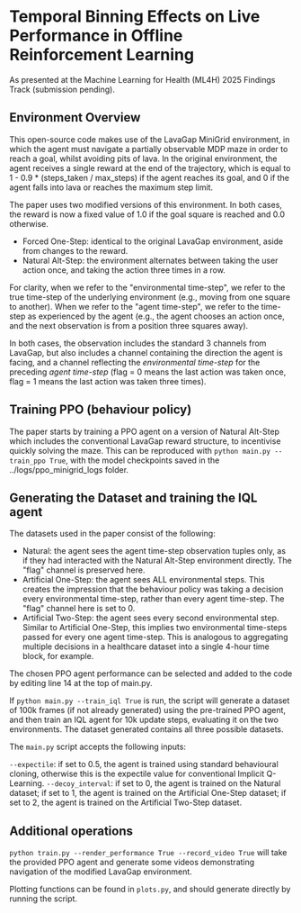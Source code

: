 # Temporal Binning Effects on Live Performance in Offline Reinforcement Learning

As presented at the Machine Learning for Health (ML4H) 2025 Findings Track (submission pending). 

## Environment Overview
This open-source code makes use of the LavaGap MiniGrid environment, in which the agent must navigate a partially observable MDP maze in order to reach a goal, whilst avoiding pits of lava. In the original environment, the agent receives a single reward at the end of the trajectory, which is equal to 1 - 0.9 * (steps_taken / max_steps) if the agent reaches its goal, and 0 if the agent falls into lava or reaches the maximum step limit.

The paper uses two modified versions of this environment. In both cases, the reward is now a fixed value of 1.0 if the goal square is reached and 0.0 otherwise.
- Forced One-Step: identical to the original LavaGap environment, aside from changes to the reward.
- Natural Alt-Step: the environment alternates between taking the user action once, and taking the action three times in a row.

For clarity, when we refer to the "environmental time-step", we refer to the true time-step of the underlying environment (e.g., moving from one square to another). When we refer to the "agent time-step", we refer to the time-step as experienced by the agent (e.g., the agent chooses an action once, and the next observation is from a position three squares away).

In both cases, the observation includes the standard 3 channels from LavaGap, but also includes a channel containing the direction the agent is facing, and a channel reflecting the *environmental time-step* for the preceding *agent time-step* (flag = 0 means the last action was taken once, flag = 1 means the last action was taken three times).

## Training PPO (behaviour policy)
The paper starts by training a PPO agent on a version of Natural Alt-Step which includes the conventional LavaGap reward structure, to incentivise quickly solving the maze. This can be reproduced with `python main.py --train_ppo True`, with the model checkpoints saved in the ../logs/ppo_minigrid_logs folder.

## Generating the Dataset and training the IQL agent
The datasets used in the paper consist of the following:

- Natural: the agent sees the agent time-step observation tuples only, as if they had interacted with the Natural Alt-Step environment directly. The "flag" channel is preserved here.
- Artificial One-Step: the agent sees ALL environmental steps. This creates the impression that the behaviour policy was taking a decision every environmental time-step, rather than every agent time-step. The "flag" channel here is set to 0.
- Artificial Two-Step: the agent sees every second environmental step. Similar to Artificial One-Step, this implies two environmental time-steps passed for every one agent time-step. This is analogous to aggregating multiple decisions in a healthcare dataset into a single 4-hour time block, for example.

The chosen PPO agent performance can be selected and added to the code by editing line 14 at the top of main.py.

If `python main.py --train_iql True` is run, the script will generate a dataset of 100k frames (if not already generated) using the pre-trained PPO agent, and then train an IQL agent for 10k update steps, evaluating it on the two environments. The dataset generated contains all three possible datasets.

The `main.py` script accepts the following inputs:

`--expectile`: if set to 0.5, the agent is trained using standard behavioural cloning, otherwise this is the expectile value for conventional Implicit Q-Learning.
`--decoy_interval`: if set to 0, the agent is trained on the Natural dataset; if set to 1, the agent is trained on the Artificial One-Step dataset; if set to 2, the agent is trained on the Artificial Two-Step dataset.

## Additional operations
`python train.py --render_performance True --record_video True` will take the provided PPO agent and generate some videos demonstrating navigation of the modified LavaGap environment.

Plotting functions can be found in `plots.py`, and should generate directly by running the script.
